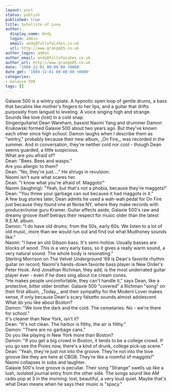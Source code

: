 ```yaml
---
layout: post
status: publish
published: true
title: Satellite of Love
author:
  display_name: Andy
  login: admin
  email: andy@fullofwishes.co.uk
  url: http://www.grange85.co.uk
author_login: admin
author_email: andy@fullofwishes.co.uk
author_url: http://www.grange85.co.uk
date: '1989-12-01 00:00:00 +0000'
date_gmt: '1989-12-01 00:00:00 +0000'
categories:
- Galaxie 500
tags: []
---
```

<p>Galaxie 500 is a wintry opiate. A hypnotic open loop of gentle drums, a bass that becalms like mother's fingers to her lips, and a guitar that drifts purposely from languid to leveling. A voice singing high and strange. Sounds like love (lost) in a cold snap.<br />Singer/guitarist Dean Wareham, bassist Naomi Yang and drummer Damon Krukowski formed Galaxie 500 about two years ago. But they've known each other since high school. Damon laughs when I describe them as "wintry," probably because their new album, _On Fire_, was recorded in the summer. And in conversation, they're neither cold nor cool - though Dean seems guarded, a little suspicious.<br />What are you afraid of?<br />Dean: "Bees. Bees and wasps."<br />Are you allergic to them?<br />Dean: "No, they're just...." He shrugs in revulsion.<br />Naomi isn't sure what scares her.<br />Dean: "I know what you're afraid of. Maggots!"<br />Naomi (laughing): "Yeah, but that's not a phobia, because they're maggots!"<br />Dean: "You threw your garbage can out because it had maggots in it."<br />A few bug stories later, Dean admits he used a wah-wah pedal for On Fire just because they found one at Noise NY, where they make records with producer/noise guru Kramer. Guitar effects aside, Galaxie 500's raw and dreamy groove itself betrays their respect for music older than the latest R.E.M. album.<br />Damon: "I do have old drums, from the 50s, early 60s. We listen to a lot of old music, more than we would run out and find out what Mudhoney sounds like."<br />Naomi: "I have an old Gibson bass. It's semi-hollow. Usually basses are blocks of wood. This is a very early bass, so it gives a really warm sound, a very natural sound. The whole body is resonating."<br />Sterling Morrison on The Velvet Underground '69 is Dean's favorite rhythm guitar on record; Naomi's hands-down favorite bass player is New Order's Peter Hook. And Jonathan Richman, they add, is the most underrated guitar player ever - even if he does sing about ice cream cones. <br />"He makes people uncomfortable, they can't handle it," says Dean, like a protective, bitter older brother. Galaxie 500 "covered" a Richman "song" on their first album, _Today_, and their sympathy for the Modern Lover makes sense, if only because Dean's scary falsetto sounds almost adolescent. <br />What do you like about Boston?<br />Damon: "We love the dark and the cold. The cemetaries. No - we're there for school." <br />It's cleaner than New York, isn't it?<br />Dean: "It's not clean. The harbor is filthy, the air is filthy."<br />Damon: "There are no garbage cans."<br />Do you like playing in New York more than Boston?<br />Damon: "If you get a big crowd in Boston, it tends to be a college crowd. If you go see the Pixies now, there's a kind of drunk, college pick-up scene."<br />Dean: "Yeah, they're just not into the groove. They're not into the love groove like they are here at CBGB. They're like a roomful of maggots!" <br />Naomi collapses in sobs and laughter.<br />Galaxie 500's love groove is peculiar. Their song "Strange" swells up like a lush, isolated journal entry from the other side. The songs sound like AM radio pop at 3 in the morning: lost, beautiful, a very loud quiet. Maybe that's what Dean means when he says their music is "spacy."</p>
